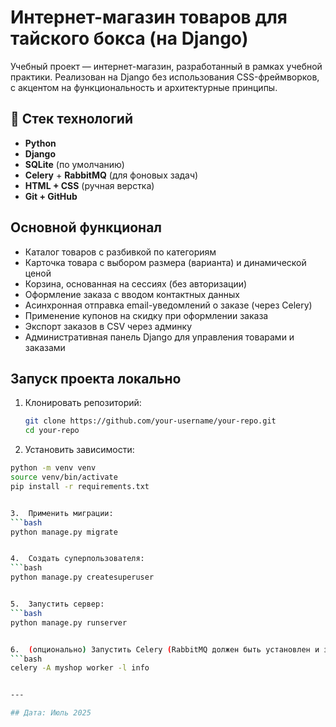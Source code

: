 # Интернет-магазин товаров для тайского бокса (на Django)

Учебный проект — интернет-магазин, разработанный в рамках учебной практики. Реализован на Django без использования CSS-фреймворков, с акцентом на функциональность и архитектурные принципы.

## 🔧 Стек технологий

- **Python**
- **Django**
- **SQLite** (по умолчанию)
- **Celery** + **RabbitMQ** (для фоновых задач)
- **HTML + CSS** (ручная верстка)
- **Git + GitHub**

## Основной функционал

- Каталог товаров с разбивкой по категориям
- Карточка товара с выбором размера (варианта) и динамической ценой
- Корзина, основанная на сессиях (без авторизации)
- Оформление заказа с вводом контактных данных
- Асинхронная отправка email-уведомлений о заказе (через Celery)
- Применение купонов на скидку при оформлении заказа
- Экспорт заказов в CSV через админку
- Административная панель Django для управления товарами и заказами

## Запуск проекта локально

1. Клонировать репозиторий:
   ```bash
   git clone https://github.com/your-username/your-repo.git
   cd your-repo


2.	Установить зависимости:
   ```bash
   python -m venv venv
   source venv/bin/activate
   pip install -r requirements.txt


3.	Применить миграции:
   ```bash
   python manage.py migrate


4.	Создать суперпользователя:
   ```bash
   python manage.py createsuperuser


5.	Запустить сервер:
   ```bash
   python manage.py runserver


6.	(опционально) Запустить Celery (RabbitMQ должен быть установлен и запущен):
   ```bash
   celery -A myshop worker -l info


---

 ## Дата: Июль 2025 

   
